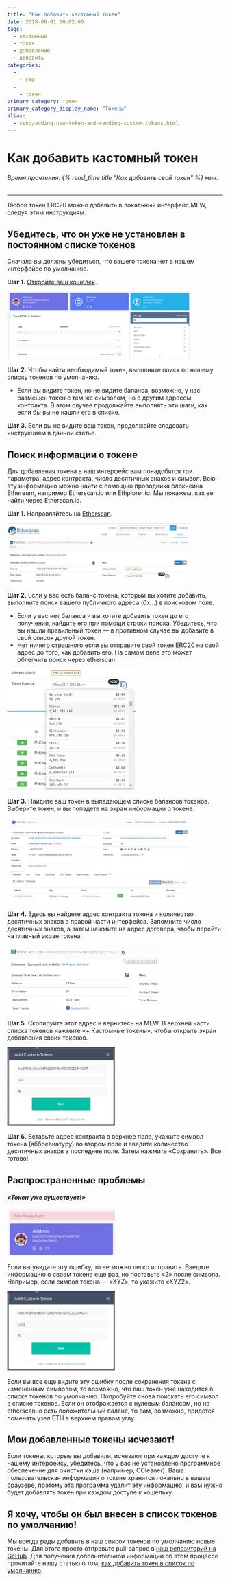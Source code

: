 ```yaml
---
title: "Как добавить кастомный токен"
date: 2018-06-01 00:02:00
tags:
  - кастомный
  - токен
  - добавление
  - добавить
categories:
  - 
    - FAQ
  - 
    - токен
primary_category: токен
primary_category_display_name: "Токены"
alias:
  - send/adding-new-token-and-sending-custom-tokens.html
---
```


# __Как добавить кастомный токен__
###### Время прочтения: {% read_time title "Как добавить свой токен" %} мин.
***

Любой токен ERC20 можно добавить в локальный интерфейс MEW, следуя этим инструкциям.



## __Убедитесь, что он уже не установлен в постоянном списке токенов__

Сначала вы должны убедиться, что вашего токена нет в нашем интерфейсе по умолчанию.



**Шаг 1.** [Откройте ваш кошелек](/@@@@@@/getting-started/how-to-access-your-wallet/).



<img src="/images/posts/tokens/Custom1.png" width="85%" />



**Шаг 2.** Чтобы найти необходимый токен, выполните поиск по нашему списку токенов по умолчанию.
* Если вы видите токен, но не видите баланса, возможно, у нас размещен токен с тем же символом, но с другим адресом контракта. В этом случае продолжайте выполнять эти шаги, как если бы вы не нашли его в списке.



**Шаг 3.** Если вы не видите ваш токен, продолжайте следовать инструкциям в данной статье.



## __Поиск информации о токене__

Для добавления токена в наш интерфейс вам понадобятся три параметра: адрес контракта, число десятичных знаков и символ. Всю эту информацию можно найти с помощью проводника блокчейна Ethereum, например Etherscan.io или Ethplorer.io. Мы покажем, как ее найти через Etherscan.io.



**Шаг 1.** Направляйтесь на [Etherscan](https://etherscan.io).



<img src="/images/posts/tokens/Custom2.png" width="85%" />



**Шаг 2.** Если у вас есть баланс токена, который вы хотите добавить, выполните поиск вашего публичного адреса (0x...) в поисковом поле.

* Если у вас нет баланса и вы хотите добавить токен до его получения, найдите его при помощи строки поиска. Убедитесь, что вы нашли правильный токен — в противном случае вы добавите в свой список другой токен.
* Нет ничего страшного если вы отправите свой токен ERC20 на свой адрес до того, как добавить его. На самом деле это может облегчить поиск через etherscan.



<img src="/images/posts/tokens/Custom3.png" width="60%" />



**Шаг 3.** Найдите ваш токен в выпадающем списке балансов токенов. Выберите токен, и вы попадете на экран информации о токене.



<img src="/images/posts/tokens/Custom4.png" width="85%" />



**Шаг 4.** Здесь вы найдете адрес контракта токена и количество десятичных знаков в правой части интерфейса. Запомните число десятичных знаков, а затем нажмите на адрес договора, чтобы перейти на главный экран токена.



<img src="/images/posts/tokens/Custom5.png" width="70%" />



**Шаг 5.** Скопируйте этот адрес и вернитесь на MEW. В верхней части списка токенов нажмите «+ Кастомные токены», чтобы открыть экран добавления своих токенов.



<img src="/images/posts/tokens/Custom6.png" width="50%" />



**Шаг 6.** Вставьте адрес контракта в верхнее поле, укажите символ токена (аббревиатуру) во втором поле и введите количество десятичных знаков в последнее поле. Затем нажмите «Сохранить». Все готово!



## __Распространенные проблемы__

#### *«Токен уже существует!»*



<img src="/images/posts/tokens/Custom7.png" width="50%" />



Если вы увидите эту ошибку, то ее можно легко исправить. Введите информацию о своем токене еще раз, но поставьте «2» после символа. Например, если символ токена — «XYZ», то укажите «XYZ2».



<img src="/images/posts/tokens/Custom8.png" width="50%" />



Если вы все еще видите эту ошибку после сохранения токена с измененным символом, то возможно, что ваш токен уже находится в списке токенов по умолчанию. Попробуйте снова поискать его символ в списке токенов. Если он отображается с нулевым балансом, но на etherscan.io есть положительный баланс, то вам, возможно, придется поменять узел ETH в верхнем правом углу.



## __Мои добавленные токены исчезают!__

Если токены, которые вы добавили, исчезают при каждом доступе к нашему интерфейсу, убедитесь, что у вас не установлено программное обеспечение для очистки кэша (например, CCleaner). Ваша пользовательская информация о токене хранится локально в вашем браузере, поэтому эта программа удалит эту информацию, и вам нужно будет добавлять токен при каждом доступе к кошельку.



## __Я хочу, чтобы он был внесен в список токенов по умолчанию!__

Мы всегда рады добавить в наш список токенов по умолчанию новые токены. Для этого просто отправьте pull-запрос в [наш репозиторий на GitHub](https://github.com/MyEtherWallet/ethereum-lists/tree/master/src/tokens/eth). Для получения дополнительной информации об этом процессе прочитайте нашу статью о том, [как добавить токен в список по умолчанию](/@@@@@@/tokens/adding-token-as-a-default/).